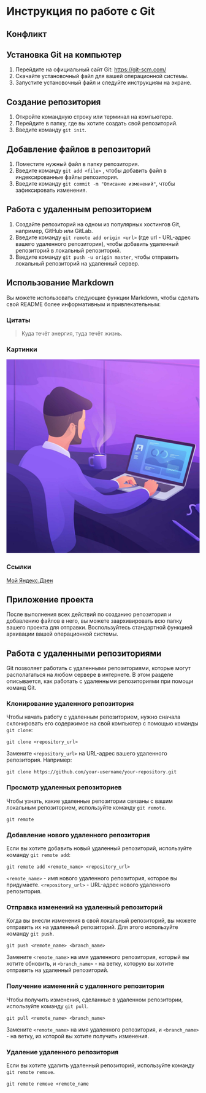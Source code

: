 # Инструкция по работе с Git

## Конфликт

## Установка Git на компьютер

1. Перейдите на официальный сайт Git: https://git-scm.com/
2. Скачайте установочный файл для вашей операционной системы.
3. Запустите установочный файл и следуйте инструкциям на экране.

## Создание репозитория

1. Откройте командную строку или терминал на компьютере.
2. Перейдите в папку, где вы хотите создать свой репозиторий.
3. Введите команду `git init`.

## Добавление файлов в репозиторий

1. Поместите нужный файл в папку репозитория.
2. Введите команду `git add <file>` , чтобы добавить файл в индексированные файлы репозитория.
3. Введите команду `git commit -m "Описание изменений"`, чтобы зафиксировать изменения.

## Работа с удаленным репозиторием

1. Создайте репозиторий на одном из популярных хостингов Git, например, GitHub или GitLab.
2. Введите команду `git remote add origin <url>` (где url - URL-адрес вашего удаленного репозитория), чтобы добавить удаленный репозиторий в локальный репозиторий.
3. Введите команду `git push -u origin master`, чтобы отправить локальный репозиторий на удаленный сервер.

## Использование Markdown

Вы можете использовать следующие функции Markdown, чтобы сделать свой README более информативным и привлекательным:

### Цитаты

> Куда течёт энергия, туда течёт жизнь.

### Картинки

![web_developer.jpg](./img/web_developer.jpg)

### Ссылки

[Мой Яндекс.Дзен](https://dzen.ru/vlogizarabotokmusic?share_to=link)

## Приложение проекта

После выполнения всех действий по созданию репозитория и добавлению файлов в него, вы можете заархивировать всю папку вашего проекта для отправки. Воспользуйтесь стандартной функцией архивации вашей операционной системы.

## Работа с удаленными репозиториями

Git позволяет работать с удаленными репозиториями, которые могут располагаться на любом сервере в интернете. В этом разделе описывается, как работать с удаленными репозиториями при помощи команд Git.

### Клонирование удаленного репозитория

Чтобы начать работу с удаленным репозиторием, нужно сначала склонировать его содержимое на свой компьютер с помощью команды `git clone`:

```
git clone <repository_url>
```

Замените `<repository_url>` на URL-адрес вашего удаленного репозитория. Например:

```
git clone https://github.com/your-username/your-repository.git
```

### Просмотр удаленных репозиториев

Чтобы узнать, какие удаленные репозитории связаны с вашим локальным репозиторием, используйте команду `git remote`.

```
git remote
```

### Добавление нового удаленного репозитория

Если вы хотите добавить новый удаленный репозиторий, используйте команду `git remote add`:

```
git remote add <remote_name> <repository_url>
```

`<remote_name>` - имя нового удаленного репозитория, которое вы придумаете. `<repository_url>` - URL-адрес нового удаленного репозитория.

### Отправка изменений на удаленный репозиторий

Когда вы внесли изменения в свой локальный репозиторий, вы можете отправить их на удаленный репозиторий. Для этого используйте команду `git push`.

```
git push <remote_name> <branch_name>
```

Замените `<remote_name>` на имя удаленного репозитория, который вы хотите обновить, и `<branch_name>` - на ветку, которую вы хотите отправить на удаленный репозиторий.

### Получение изменений с удаленного репозитория

Чтобы получить изменения, сделанные в удаленном репозитории, используйте команду `git pull`.

```
git pull <remote_name> <branch_name>
```

Замените `<remote_name>` на имя удаленного репозитория, и `<branch_name>` - на ветку, из которой вы хотите получить изменения.

### Удаление удаленного репозитория

Если вы хотите удалить удаленный репозиторий, используйте команду `git remote remove`.

```
git remote remove <remote_name